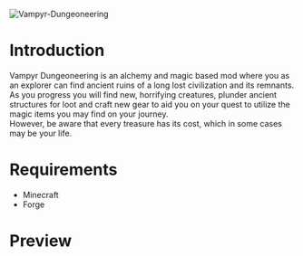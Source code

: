 ![Vampyr-Dungeoneering](https://user-images.githubusercontent.com/104892059/197594794-d91628b5-69ee-48d2-9f94-1a9fbac23251.png)

# Introduction
Vampyr Dungeoneering is an alchemy and magic based mod where you as an explorer can find ancient ruins of a long lost civilization and its remnants. <br>
As you progress you will find new, horrifying creatures, plunder ancient structures for loot and craft new gear to aid you on your quest to utilize the magic items you may find on your journey. <br>
However, be aware that every treasure has its cost, which in some cases may be your life.

# Requirements
- Minecraft
- Forge

# Preview
